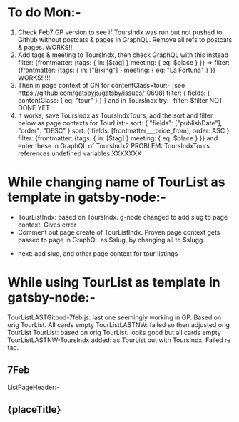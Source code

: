 # To do Mon:-
1) Check Feb7 GP version to see if ToursIndx was run but not pushed to Github without postcats & pages in GraphQL. Remove all refs to postcats & pages. WORKS!!
2) Add tags & meeting to ToursIndx, then check GraphQL with this instead
filter: {frontmatter: {tags: { in: [$tag] } meeting: { eq: $place } }} =>
filter: {frontmatter: {tags: { in: ["Biking"] } meeting: { eq: "La Fortuna" } }}  WORKS!!!!!
3) Then in page context of GN for contentClass=tour:-  [see https://github.com/gatsbyjs/gatsby/issues/10698]
filter: { fields: { contentClass: { eq: "tour" } } }
and in ToursIndx try:-
filter: $filter  NOT DONE YET
4) If works, save ToursIndx as ToursIndxTours, add the sort and filter below as page contexts for TourList:-
sort: { "fields": ["publishDate"], "order": "DESC" }
sort: { fields: [frontmatter___price_from], order: ASC }
filter: {frontmatter: {tags: { in: [$tag] } meeting: { eq: $place } }}
and enter these in GraphQL of ToursIndx2
PROBLEM: ToursIndxTours references undefined variables XXXXXXX

# While changing name of TourList as template in gatsby-node:-
* TourListIndx: based on ToursIndx. g-node changed to add slug to page context. Gives error
* Comment out page create of TourListIndx. Proven page context gets passed to page in GraphQL as $slug, by changing all to $slugg.

- next: add slug, and other page context for tour listings

# While using TourList as template in gatsby-node:-
TourListLASTGitpod-7feb.js: last one seemingly working in GP. Based on orig TourList. All cards empty
TourListLASTNW: failed so then adjusted orig TourList
TourList: based on orig TourList. looks good but all cards empty
TourListLASTNW-ToursIndx added: as TourList but with ToursIndx. Failed re tag.

## 7Feb
ListPageHeader:-
<div className="container">
        <h2>{placeTitle}</h2>
        <DropMenuButton title="Filters" id="dropButton"/>
      </div>
